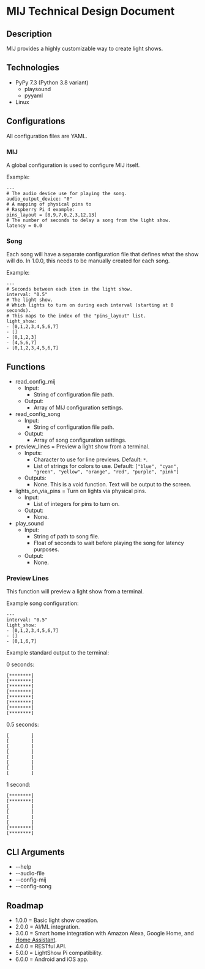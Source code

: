 # MIJ Technical Design Document

## Description

MIJ provides a highly customizable way to create light shows.

## Technologies

- PyPy 7.3 (Python 3.8 variant)
    - playsound
    - pyyaml
- Linux

## Configurations

All configuration files are YAML.

### MIJ

A global configuration is used to configure MIJ itself.

Example:

```
---
# The audio device use for playing the song.
audio_output_device: "0"
# A mapping of physical pins to
# Raspberry Pi 4 example:
pins_layout = [8,9,7,0,2,3,12,13]
# The number of seconds to delay a song from the light show.
latency = 0.0
```

### Song

Each song will have a separate configuration file that defines what the show will do. In 1.0.0, this needs to be manually created for each song.

Example:

```
---
# Seconds between each item in the light show.
interval: "0.5"
# The light show.
# Which lights to turn on during each interval (starting at 0 seconds).
# This maps to the index of the "pins_layout" list.
light_show:
- [0,1,2,3,4,5,6,7]
- []
- [0,1,2,3]
- [4,5,6,7]
- [0,1,2,3,4,5,6,7]
```

## Functions

- read_config_mij
    - Input:
        - String of configuration file path.
    - Output:
        - Array of MIJ configuration settings.
- read_config_song
    - Input:
        - String of configuration file path.
    - Output:
        - Array of song configuration settings.
- preview_lines = Preview a light show from a terminal.
    - Inputs:
        - Character to use for line previews. Default: ``*``.
        - List of strings for colors to use. Default: ``["blue", "cyan", "green", "yellow", "orange", "red", "purple", "pink"]``
    - Outputs:
        - None. This is a void function. Text will be output to the screen.
- lights_on_via_pins = Turn on lights via physical pins.
    - Input:
        - List of integers for pins to turn on.
    - Output:
        - None.
- play_sound
    - Input:
        - String of path to song file.
        - Float of seconds to wait before playing the song for latency purposes.
    - Output:
        - None.

### Preview Lines

This function will preview a light show from a terminal.

Example song configuration:

```
---
interval: "0.5"
light_show:
- [0,1,2,3,4,5,6,7]
- []
- [0,1,6,7]
```

Example standard output to the terminal:

0 seconds:

```
[********]
[********]
[********]
[********]
[********]
[********]
[********]
[********]
```

0.5 seconds:

```
[        ]
[        ]
[        ]
[        ]
[        ]
[        ]
[        ]
[        ]
```

1 second:

```
[********]
[********]
[        ]
[        ]
[        ]
[        ]
[********]
[********]
```

## CLI Arguments

- --help
- --audio-file
- --config-mij
- --config-song

## Roadmap

- 1.0.0 = Basic light show creation.
- 2.0.0 = AI/ML integration.
- 3.0.0 = Smart home integration with Amazon Alexa, Google Home, and [Home Assistant](https://www.home-assistant.io/).
- 4.0.0 = RESTful API.
- 5.0.0 = LightShow Pi compatibility.
- 6.0.0 = Android and iOS app.
